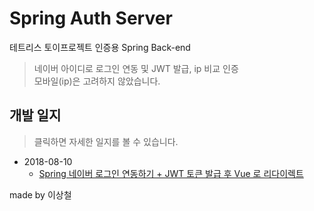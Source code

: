 # Spring Auth Server
테트리스 토이프로젝트 인증용 Spring Back-end
> 네이버 아이디로 로그인 연동 및 JWT 발급, ip 비교 인증<br/>
> 모바일(ip)은 고려하지 않았습니다.

## 개발 일지
> 클릭하면 자세한 일지를 볼 수 있습니다.
- 2018-08-10
    - [Spring 네이버 로그인 연동하기 + JWT 토큰 발급 후 Vue 로 리다이렉트](http://1ilsang.blog.me/221336542296)
    
made by 이상철